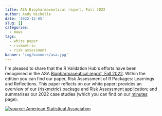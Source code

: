 ```yaml
---
title: ASA Biopharmaceutical report, Fall 2022
author: Andy Nicholls
date: '2022-12-05'
slug: []
categories:
  - news
tags:
  - white paper
  - riskmetric
  - risk assessment
banner: 'img/banners/asa.jpg'
---
```



I'm pleased to share that the R Validation Hub's efforts have been recognised in the ASA [Biopharmaceutical report, Fall 2022](https://higherlogicdownload.s3.amazonaws.com/AMSTAT/fa4dd52c-8429-41d0-abdf-0011047bfa19/UploadedImages/BIOP%20Report/BioPharm_fall2022FINAL.pdf).  Within the edition you can find our paper, Risk Assessment of R Packages: Learnings and Reflections.  This paper reflects on our white paper; provides an overview of our {[riskmetric](https://pharmar.github.io/riskmetric/)} package and [Risk Assessment](https://github.com/pharmaR/risk_assessment) application; and summarises our 2022 case studies (which you can find on our [minutes](/minutes/) page).

<a href = "https://higherlogicdownload.s3.amazonaws.com/AMSTAT/fa4dd52c-8429-41d0-abdf-0011047bfa19/UploadedImages/BIOP%20Report/BioPharm_fall2022FINAL.pdf">
<img src="/img/banners/asa.jpg" alt="source: American Statistical Association">
</a>